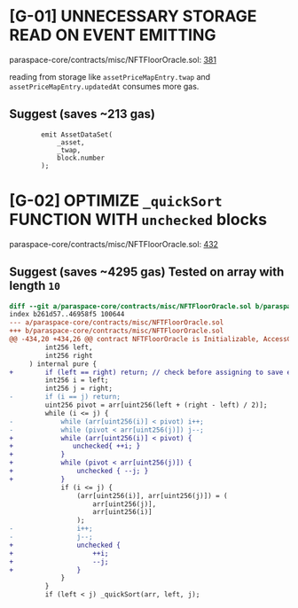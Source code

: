 # [G-01] UNNECESSARY STORAGE READ ON EVENT EMITTING

paraspace-core/contracts/misc/NFTFloorOracle.sol: [381](https://github.com/code-423n4/2022-11-paraspace/blob/main/paraspace-core/contracts/misc/NFTFloorOracle.sol#L381)

reading from storage like ```assetPriceMapEntry.twap``` and ```assetPriceMapEntry.updatedAt``` consumes more gas.

## Suggest (saves ~213 gas)

```solidity
        emit AssetDataSet(
            _asset,
            _twap,
            block.number
        );
```

# [G-02] OPTIMIZE ```_quickSort``` FUNCTION WITH ```unchecked``` blocks

paraspace-core/contracts/misc/NFTFloorOracle.sol: [432](https://github.com/code-423n4/2022-11-paraspace/blob/main/paraspace-core/contracts/misc/NFTFloorOracle.sol#L432)

## Suggest (saves ~4295 gas) Tested on array with length `10`

```diff
diff --git a/paraspace-core/contracts/misc/NFTFloorOracle.sol b/paraspace-core/contracts/misc/NFTFloorOracle.sol
index b261d57..46958f5 100644
--- a/paraspace-core/contracts/misc/NFTFloorOracle.sol
+++ b/paraspace-core/contracts/misc/NFTFloorOracle.sol
@@ -434,20 +434,26 @@ contract NFTFloorOracle is Initializable, AccessControl, INFTFloorOracle {
         int256 left,
         int256 right
     ) internal pure {
+        if (left == right) return; // check before assigning to save extra gas
         int256 i = left;
         int256 j = right;
-        if (i == j) return;
         uint256 pivot = arr[uint256(left + (right - left) / 2)];
         while (i <= j) {
-            while (arr[uint256(i)] < pivot) i++;
-            while (pivot < arr[uint256(j)]) j--;
+            while (arr[uint256(i)] < pivot) {
+               unchecked{ ++i; }
+            }
+            while (pivot < arr[uint256(j)]) {
+                unchecked { --j; }
+            }
             if (i <= j) {
                 (arr[uint256(i)], arr[uint256(j)]) = (
                     arr[uint256(j)],
                     arr[uint256(i)]
                 );
-                i++;
-                j--;
+                unchecked {
+                    ++i;
+                    --j;
+                }
             }
         }
         if (left < j) _quickSort(arr, left, j);
```